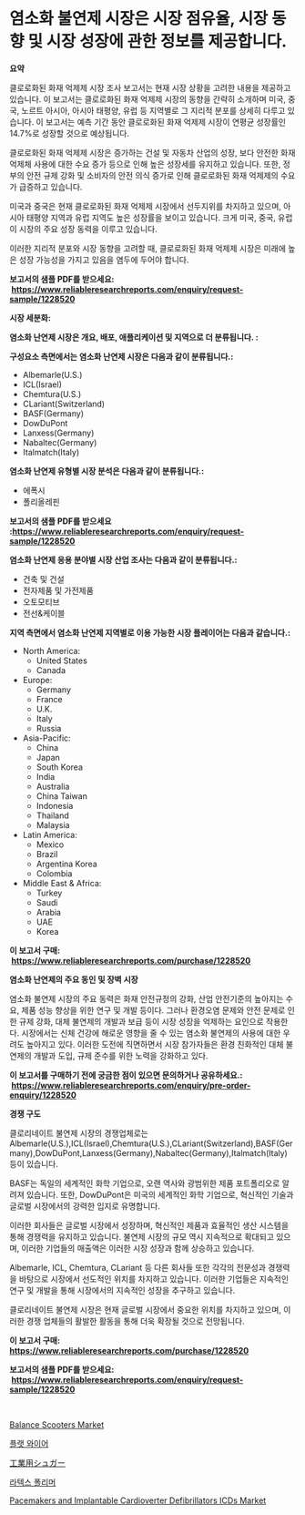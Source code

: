 <p><h1>염소화 불연제 시장은 시장 점유율, 시장 동향 및 시장 성장에 관한 정보를 제공합니다.</h1></p><p><strong>요약</strong></p>
<p><p>클로로화된 화재 억제제 시장 조사 보고서는 현재 시장 상황을 고려한 내용을 제공하고 있습니다. 이 보고서는 클로로화된 화재 억제제 시장의 동향을 간략히 소개하며 미국, 중국, 노르트 아시아, 아시아 태평양, 유럽 등 지역별로 그 지리적 분포를 상세히 다루고 있습니다. 이 보고서는 예측 기간 동안 클로로화된 화재 억제제 시장이 연평균 성장률인 14.7%로 성장할 것으로 예상됩니다.</p><p>클로로화된 화재 억제제 시장은 증가하는 건설 및 자동차 산업의 성장, 보다 안전한 화재 억제체 사용에 대한 수요 증가 등으로 인해 높은 성장세를 유지하고 있습니다. 또한, 정부의 안전 규제 강화 및 소비자의 안전 의식 증가로 인해 클로로화된 화재 억제제의 수요가 급증하고 있습니다.</p><p>미국과 중국은 현재 클로로화된 화재 억제제 시장에서 선두지위를 차지하고 있으며, 아시아 태평양 지역과 유럽 지역도 높은 성장률을 보이고 있습니다. 크게 미국, 중국, 유럽이 시장의 주요 성장 동력을 이루고 있습니다.</p><p>이러한 지리적 분포와 시장 동향을 고려할 때, 클로로화된 화재 억제제 시장은 미래에 높은 성장 가능성을 가지고 있음을 염두에 두어야 합니다.</p></p>
<p><strong>보고서의 샘플 PDF를 받으세요: &nbsp;<a href="https://www.reliableresearchreports.com/enquiry/request-sample/1228520">https://www.reliableresearchreports.com/enquiry/request-sample/1228520</a></strong></p>
<p><strong>시장 세분화:</strong></p>
<p><strong> 염소화 난연제 시장은 개요, 배포, 애플리케이션 및 지역으로 더 분류됩니다. :</strong></p>
<p><strong>구성요소 측면에서는 염소화 난연제 시장은 다음과 같이 분류됩니다.:</strong></p>
<p><ul><li>Albemarle(U.S.)</li><li>ICL(Israel)</li><li>Chemtura(U.S.)</li><li>CLariant(Switzerland)</li><li>BASF(Germany)</li><li>DowDuPont</li><li>Lanxess(Germany)</li><li>Nabaltec(Germany)</li><li>Italmatch(Italy)</li></ul></p>
<p><strong> 염소화 난연제 유형별 시장 분석은 다음과 같이 분류됩니다.:</strong></p>
<p><ul><li>에폭시</li><li>폴리올레핀</li></ul></p>
<p><strong>보고서의 샘플 PDF를 받으세요 :<a href="https://www.reliableresearchreports.com/enquiry/request-sample/1228520">https://www.reliableresearchreports.com/enquiry/request-sample/1228520</a></strong></p>
<p><strong> 염소화 난연제 응용 분야별 시장 산업 조사는 다음과 같이 분류됩니다.:</strong></p>
<p><ul><li>건축 및 건설</li><li>전자제품 및 가전제품</li><li>오토모티브</li><li>전선&케이블</li></ul></p>
<p><strong>지역 측면에서 염소화 난연제 지역별로 이용 가능한 시장 플레이어는 다음과 같습니다.:</strong></p>
<p><ul>
    <li>
        North America:
        <ul>
            <li>United States</li>
            <li>Canada</li>
        </ul>
    </li>
    <li>
        Europe:
        <ul>
            <li>Germany</li>
            <li>France</li>
            <li>U.K.</li>
            <li>Italy</li>
            <li>Russia</li>
        </ul>
    </li>
    <li>
        Asia-Pacific:
        <ul>
            <li>China</li>
            <li>Japan</li>
            <li>South Korea</li>
            <li>India</li>
            <li>Australia</li>
            <li>China Taiwan</li>
            <li>Indonesia</li>
            <li>Thailand</li>
            <li>Malaysia</li>
        </ul>
    </li>
    <li>
        Latin America:
        <ul>
            <li>Mexico</li>
            <li>Brazil</li>
            <li>Argentina Korea</li>
            <li>Colombia</li>
        </ul>
    </li>
    <li>
        Middle East & Africa:
        <ul>
            <li>Turkey</li>
            <li>Saudi</li>
            <li>Arabia</li>
            <li>UAE</li>
            <li>Korea</li>
        </ul>
    </li>
    </ul></p>
<p><strong>이 보고서 구매: &nbsp;<a href="https://www.reliableresearchreports.com/purchase/1228520">https://www.reliableresearchreports.com/purchase/1228520</a></strong></p>
<p><strong>염소화 난연제의 주요 동인 및 장벽 시장</strong></p>
<p><p>염소화 불연제 시장의 주요 동력은 화재 안전규정의 강화, 산업 안전기준의 높아지는 수요, 제품 성능 향상을 위한 연구 및 개발 등이다. 그러나 환경오염 문제와 안전 문제로 인한 규제 강화, 대체 불연제의 개발과 보급 등이 시장 성장을 억제하는 요인으로 작용한다. 시장에서는 신체 건강에 해로운 영향을 줄 수 있는 염소화 불연제의 사용에 대한 우려도 높아지고 있다. 이러한 도전에 직면하면서 시장 참가자들은 환경 친화적인 대체 불연제의 개발과 도입, 규제 준수를 위한 노력을 강화하고 있다.</p></p>
<p><strong>이 보고서를 구매하기 전에 궁금한 점이 있으면 문의하거나 공유하세요.: &nbsp;<a href="https://www.reliableresearchreports.com/enquiry/pre-order-enquiry/1228520">https://www.reliableresearchreports.com/enquiry/pre-order-enquiry/1228520</a></strong></p>
<p><strong>경쟁 구도</strong></p>
<p><p>클로리네이트 불연제 시장의 경쟁업체로는 Albemarle(U.S.),ICL(Israel),Chemtura(U.S.),CLariant(Switzerland),BASF(Germany),DowDuPont,Lanxess(Germany),Nabaltec(Germany),Italmatch(Italy) 등이 있습니다.</p><p>BASF는 독일의 세계적인 화학 기업으로, 오랜 역사와 광범위한 제품 포트폴리오로 알려져 있습니다. 또한, DowDuPont은 미국의 세계적인 화학 기업으로, 혁신적인 기술과 글로벌 시장에서의 강력한 입지로 유명합니다.</p><p>이러한 회사들은 글로벌 시장에서 성장하며, 혁신적인 제품과 효율적인 생산 시스템을 통해 경쟁력을 유지하고 있습니다. 불연제 시장의 규모 역시 지속적으로 확대되고 있으며, 이러한 기업들의 매출액은 이러한 시장 성장과 함께 상승하고 있습니다.</p><p>Albemarle, ICL, Chemtura, CLariant 등 다른 회사들 또한 각각의 전문성과 경쟁력을 바탕으로 시장에서 선도적인 위치를 차지하고 있습니다. 이러한 기업들은 지속적인 연구 및 개발을 통해 시장에서의 지속적인 성장을 추구하고 있습니다.</p><p>클로리네이트 불연제 시장은 현재 글로벌 시장에서 중요한 위치를 차지하고 있으며, 이러한 경쟁 업체들의 활발한 활동을 통해 더욱 확장될 것으로 전망됩니다.</p></p>
<p><strong>이 보고서 구매: &nbsp; <a href="https://www.reliableresearchreports.com/purchase/1228520">https://www.reliableresearchreports.com/purchase/1228520</a></strong></p>
<p><strong>보고서의 샘플 PDF를 받으세요: &nbsp;<a href="https://www.reliableresearchreports.com/enquiry/request-sample/1228520">https://www.reliableresearchreports.com/enquiry/request-sample/1228520</a></strong><strong></strong></p>
<p>&nbsp;</p>
<p><p><a href="https://github.com/BryceTownsendr/Market-Research-Report-List-4/blob/main/balance-scooters-market.md">Balance Scooters Market</a></p><p><a href="https://github.com/vskv4779xr1/Market-Research-Report-List-1/blob/main/94238423830.md">플랫 와이어</a></p><p><a href="https://github.com/ksxzwxabcuynh011/Market-Research-Report-List-1/blob/main/11107304226.md">工業用シュガー</a></p><p><a href="https://github.com/xvz497517413/Market-Research-Report-List-1/blob/main/33918503829.md">라텍스 폴리머</a></p><p><a href="https://issuu.com/reportprime-2/docs/pacemakers-and-implantable-cardioverter-defibrilla">Pacemakers and Implantable Cardioverter Defibrillators ICDs Market</a></p></p>